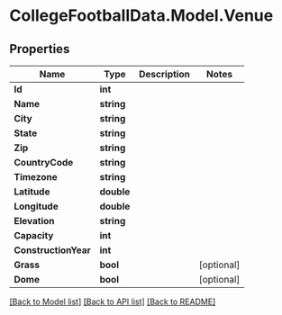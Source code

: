 # CollegeFootballData.Model.Venue

## Properties

Name | Type | Description | Notes
------------ | ------------- | ------------- | -------------
**Id** | **int** |  | 
**Name** | **string** |  | 
**City** | **string** |  | 
**State** | **string** |  | 
**Zip** | **string** |  | 
**CountryCode** | **string** |  | 
**Timezone** | **string** |  | 
**Latitude** | **double** |  | 
**Longitude** | **double** |  | 
**Elevation** | **string** |  | 
**Capacity** | **int** |  | 
**ConstructionYear** | **int** |  | 
**Grass** | **bool** |  | [optional] 
**Dome** | **bool** |  | [optional] 

[[Back to Model list]](../../README.md#documentation-for-models) [[Back to API list]](../../README.md#documentation-for-api-endpoints) [[Back to README]](../../README.md)

